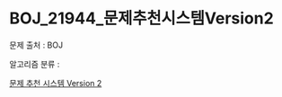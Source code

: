 # BOJ_21944_문제추천시스템Version2
문제 출처 : BOJ

알고리즘 분류 : 

[문제 추천 시스템 Version 2](https://www.acmicpc.net/problem/21944)